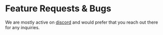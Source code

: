 # Feature Requests & Bugs
We are mostly active on [discord](https://discord.gg/yp9zw7j) and would prefer that you reach out there for any inquiries.
